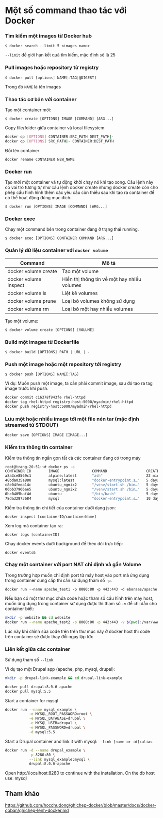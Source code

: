 # Một số command thao tác với Docker

### Tìm kiếm một images từ Docker hub

	$ docker search --limit 5 <images name>

`--limit` để giới hạn kết quả tìm kiếm, mặc định sẽ là 25

### Pull images hoặc repository từ registry

	$ docker pull [options] NAME[:TAG|@DIGEST]

Trong đó `NAME` là tên images

### Thao tác cơ bản với container

Tạo một container mới:

	$ docker create [OPTIONS] IMAGE [COMMAND] [ARG...]

Copy file/folder giữa container và local filesystem

```sh
docker cp [OPTIONS] CONTAINER:SRC_PATH DEST_PATH|-
docker cp [OPTIONS] SRC_PATH|- CONTAINER:DEST_PATH
```

Đổi tên container

	docker rename CONTAINER NEW_NAME

### Docker run

Tạo mới một container và tự động khởi chạy nó khi tạo xong. Câu lệnh này có vai trò tương tự như câu lệnh docker create nhưng docker create còn cho phép cấu hình hình thêm các yêu cầu còn thiếu sau khi tạo ra container để có thể hoạt động đúng mục đích.

	$ docker run [OPTIONS] IMAGE [COMMAND] [ARG...]

### Docker exec

Chạy một command bên trong container đang ở trạng thái running.

	$ docker exec [OPTIONS] CONTAINER COMMAND [ARG...]

### Quản lý dữ liệu container với `docker volume`

| Command|	Mô tả|
|--|--|
| docker volume create	|Tạo một volume|
| docker volume inspect	|Hiển thị thông tin về một hay nhiều volumes|
| docker volume ls	|Liệt kê volumes|
| docker volume prune|	Loại bỏ volumes không sử dụng|
| docker volume rm	|Loại bỏ một hay nhiều volumes|

Tạo một volume:

	$ docker volume create [OPTIONS] [VOLUME]

### Build một images từ Dockerfile

	$ docker build [OPTIONS] PATH | URL | -

### Push một image hoặc một repository tới registry

	$ docker push [OPTIONS] NAME[:TAG]

Ví dụ: Muốn push một image, ta cần phải commit image, sau đó tạo ra tag image trước khi push.

```sh
docker commit c16378f943fe rhel-httpd
docker tag rhel-httpd registry-host:5000/myadmin/rhel-httpd
docker push registry-host:5000/myadmin/rhel-httpd
```

### Lưu một hoặc nhiều image tới một file nén tar (mặc định streamed từ STDOUT)

	docker save [OPTIONS] IMAGE [IMAGE...]



### Kiểm tra thông tin container

Kiểm tra thông tin ngắn gọn tất cả các container đang có trong máy

```sh
root@trang-20-51:~# docker ps -a
CONTAINER ID        IMAGE               COMMAND                  CREATED             STATUS                    PORTS               NAMES
a8a3ce8569c1        alpine:latest       "ash"                    22 minutes ago      Up 22 minutes                                 no-net-alpine
48bda035a880        mysql:latest        "docker-entrypoint.s…"   5 days ago          Exited (0) 4 days ago                         db
c8e04feea14c        ubuntu_ngnix2       "/venv/start.sh /bin…"   5 days ago          Exited (0) 5 days ago                         relaxed_johnson
06bb37966ae5        ubuntu_ngnix2       "/venv/start.sh /bin…"   5 days ago          Created                                       naughty_chaplygin
0bc0405baf4d        ubuntu              "/bin/bash"              5 days ago          Exited (0) 22 hours ago                       elastic_minsky
78da32873684        mysql               "docker-entrypoint.s…"   10 days ago         Exited (0) 10 days ago                        mysql1
```

Kiểm tra thông tin chi tiết của container dưới dạng json:

	docker inspect [containerID/containerName]

Xem log mà container tạo ra:

	docker logs [containerID]

Chạy docker events dưới background để theo dõi trực tiếp:

	docker events&

### Chạy một container với port NAT chỉ định và gắn Volume

Trong trường hợp muốn chỉ định port từ máy host vào port mà ứng dụng trong container cung cấp thì cần sử dụng tham số `-p`. 

	docker run --name apache_test1 -p 8080:80 -p 443:443 -d eboraas/apache

Nếu bạn có một thư mục chứa code hoặc tham số cấu hình trên máy host, muốn ứng dụng trong container sử dụng được thì tham số `-v` để chỉ dẫn cho container biết:

```sh 
mkdir -p website && cd website
docker run --name apache_test2 -p 8080:80 -p 443:443 -v $(pwd):/var/www/  -d eboraas/apache
```

Lúc này khi chỉnh sửa code trên trên thư mục này ở docker host thì code trên container sẽ được thay đổi ngay lập tức

### Liên kết giữa các container

Sử dụng tham số `--link`

Ví dụ tạo một Drupal app (apache, php, mysql, drupal):

```sh
mkdir -p drupal-link-example && cd drupal-link-example

docker pull drupal:8.0.6-apache
docker pull mysql:5.5
```

Start a container for mysql

```sh
docker run --name mysql_example \
           -e MYSQL_ROOT_PASSWORD=root \
           -e MYSQL_DATABASE=drupal \
           -e MYSQL_USER=drupal \
           -e MYSQL_PASSWORD=drupal \
           -d mysql:5.5
```

Start a Drupal container and link it with mysql: `--link [name or id]:alias`

```sh
docker run -d --name drupal_example \
           -p 8280:80 \
           --link mysql_example:mysql \
           drupal:8.0.6-apache
```

Open http://localhost:8280 to continue with the installation. On the db host use: mysql







## Tham khảo
                                                                                                                                                                                                                                                                   
https://github.com/hocchudong/ghichep-docker/blob/master/docs/docker-coban/ghichep-lenh-docker.md
